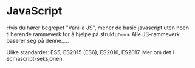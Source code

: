 # JavaScript

Hvis du hører begrepet "Vanilla JS", mener de basic javascript uten noen tilhørende rammeverk for å hjelpe på struktur+++
Alle JS-rammeverk baserer seg på denne.....


Ulike standarder: ES5, ES2015 (ES6), ES2016, ES2017. Mer om det i ecmascript-seksjonen.
